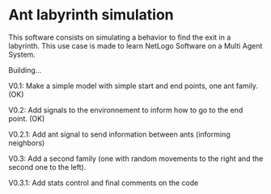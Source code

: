 Ant labyrinth simulation
==========================

This software consists on simulating a behavior to find the exit in a labyrinth. This use case is made to learn NetLogo Software on a Multi Agent System.

Building...

V0.1: Make a simple model with simple start and end points, one ant family. (OK)

V0.2: Add signals to the environnement to inform how to go to the end point. (OK)

V0.2.1: Add ant signal to send information between ants (informing neighbors)

V0.3: Add a second family (one with random movements to the right and the second one to the left).

V0.3.1: Add stats control and final comments on the code
